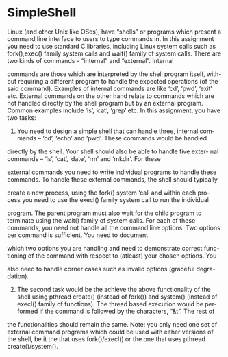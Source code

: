 # SimpleShell

Linux (and other Unix like OSes), have “shells” or programs which present
a command line interface to users to type commands in. In this assignment
you need to use standard C libraries, including Linux system calls such as
fork(),exec() family system calls and wait() family of system calls.
There are two kinds of commands – “internal” and “external”. Internal

commands are those which are interpreted by the shell program itself, with-
out requiring a different program to handle the expected operations (of the
said command). Examples of internal commands are like ‘cd’, ‘pwd’, ‘exit’
etc. External commands on the other hand relate to commands which are not
handled directly by the shell program but by an external program. Common
examples include ‘ls’, ‘cat’, ‘grep’ etc.
In this assignment, you have two tasks:

1. You need to design a simple shell that can handle three, internal com-
mands – ‘cd’, ‘echo’ and ‘pwd’. These commands would be handled

directly by the shell. Your shell should also be able to handle five exter-
nal commands – ‘ls’, ‘cat’, ‘date’, ‘rm’ and ‘mkdir’. For these

external commands you need to write individual programs to handle these
commands. To handle these external commands, the shell should typically

create a new process, using the fork() system ‘call and within each pro-
cess you need to use the execl() family system call to run the individual

program. The parent program must also wait for the child program to
terminate using the wait() family of system calls.
For each of these commands, you need not handle all the command line
options. Two options per command is sufficient. You need to document

which two options you are handling and need to demonstrate correct func-
tioning of the command with respect to (atleast) your chosen options. You

also need to handle corner cases such as invalid options (graceful degra-
dation).

2. The second task would be the achieve the above functionality of the shell
using pthread create() (instead of fork()) and system() (instead of
execl() family of functions). The thread based execution would be per-
formed if the command is followed by the characters, “&t”. The rest of

the functionalities should remain the same. Note: you only need one set
of external command programs which could be used with either versions
of the shell, be it the that uses fork()/execl() or the one that uses
pthread create()/system().
